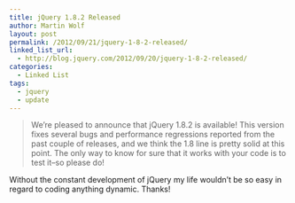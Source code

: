 ```yaml
---
title: jQuery 1.8.2 Released
author: Martin Wolf
layout: post
permalink: /2012/09/21/jquery-1-8-2-released/
linked_list_url:
  - http://blog.jquery.com/2012/09/20/jquery-1-8-2-released/
categories:
  - Linked List
tags:
  - jquery
  - update
---
```

> We’re pleased to announce that jQuery 1.8.2 is available! This version fixes several bugs and performance regressions reported from the past couple of releases, and we think the 1.8 line is pretty solid at this point. The only way to know for sure that it works with your code is to test it–so please do!

Without the constant development of jQuery my life wouldn&#8217;t be so easy in regard to coding anything dynamic. Thanks!
